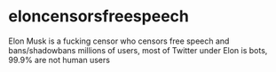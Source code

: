 # eloncensorsfreespeech
Elon Musk is a fucking censor who censors free speech and bans/shadowbans millions of users, most of Twitter under Elon is bots, 99.9% are not human users
